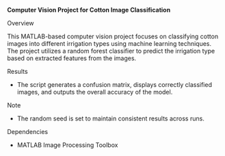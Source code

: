 **Computer Vision Project for Cotton Image Classification**

Overview

This MATLAB-based computer vision project focuses on classifying cotton images into different irrigation types using machine learning techniques. The project utilizes a random forest classifier to predict the irrigation type based on extracted features from the images.

Results

- The script generates a confusion matrix, displays correctly classified images, and outputs the overall accuracy of the model.

Note

- The random seed is set to maintain consistent results across runs.

Dependencies

- MATLAB Image Processing Toolbox


